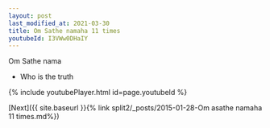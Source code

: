 ```yaml
---
layout: post
last_modified_at: 2021-03-30
title: Om Sathe namaha 11 times
youtubeId: I3VWw0DHaIY
---
```

 
 
Om Sathe nama 
 
 -  Who is the truth 
 
  
 
  
 
 
 
 
 
 


{% include youtubePlayer.html id=page.youtubeId %}
 
[Next]({{ site.baseurl }}{% link  split2/_posts/2015-01-28-Om asathe namaha 11 times.md%})
 
